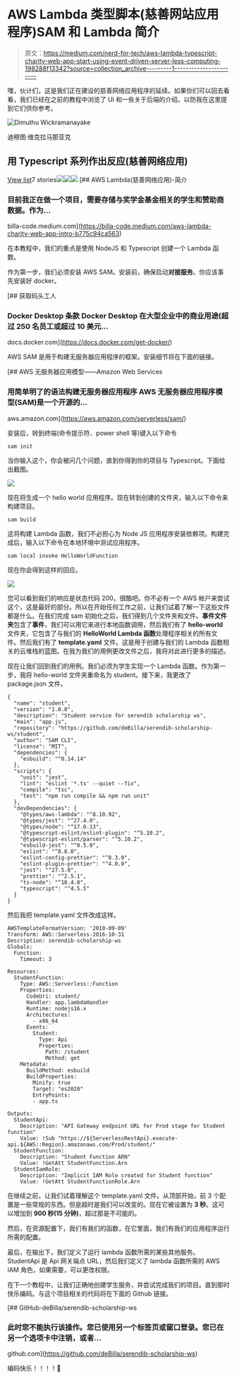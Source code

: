 # AWS Lambda 类型脚本(慈善网站应用程序)SAM 和 Lambda 简介

> 原文：<https://medium.com/nerd-for-tech/aws-lambda-typescript-charity-web-app-start-using-event-driven-server-less-computing-198288f13342?source=collection_archive---------1----------------------->

嘿，伙计们，这是我们正在建设的慈善网络应用程序的延续。如果你们可以回去看看，我们已经在之前的教程中浏览了 UI 和一些关于后端的介绍。以防我在这里提到它们供你参考。

![Dimuthu Wickramanayake](img/099c92eba7c0ef5b0373ba4d36052ba2.png)

迪穆图·维克拉马那亚克

## 用 Typescript 系列作出反应(慈善网络应用)

[View list](https://billa-code.medium.com/list/react-with-typescript-seriescharity-web-app-6f45ca471f54?source=post_page-----198288f13342--------------------------------)7 stories![](img/ace19c3ad1c0f8dc12620ff352fd2b11.png)![](img/23deda9e9ca42920182e5a94707a12e7.png)![](img/16523ac1bf719cb2bc80e1cc1ec44297.png)[](https://billa-code.medium.com/aws-lambda-charity-web-app-intro-b775c94ca563) [## AWS Lambda(慈善网络应用)-简介

### 目前我正在做一个项目，需要存储与奖学金基金相关的学生和赞助商数据。作为…

billa-code.medium.com](https://billa-code.medium.com/aws-lambda-charity-web-app-intro-b775c94ca563) 

在本教程中，我们的重点是使用 NodeJS 和 Typescript 创建一个 Lambda 函数。

作为第一步，我们必须安装 AWS SAM。安装前，确保启动**对接服务**。你应该事先安装好 docker。

[](https://docs.docker.com/get-docker/) [## 获取码头工人

### Docker Desktop 条款 Docker Desktop 在大型企业中的商业用途(超过 250 名员工或超过 10 美元…

docs.docker.com](https://docs.docker.com/get-docker/) 

AWS SAM 是用于构建无服务器应用程序的框架。安装细节将在下面的链接。

[](https://aws.amazon.com/serverless/sam/) [## AWS 无服务器应用模型——Amazon Web Services

### 用简单明了的语法构建无服务器应用程序 AWS 无服务器应用程序模型(SAM)是一个开源的…

aws.amazon.com](https://aws.amazon.com/serverless/sam/) 

安装后，转到终端(命令提示符、power shell 等)键入以下命令

```
sam init
```

当你输入这个，你会被问几个问题，直到你得到你的项目与 Typescript。下面给出截图。

![](img/c2be4864b3373183b17fb039159f49bc.png)

现在将生成一个 hello world 应用程序。现在转到创建的文件夹，输入以下命令来构建项目。

```
sam build
```

这将构建 Lambda 函数，我们不必担心为 Node JS 应用程序安装依赖项。构建完成后，输入以下命令在本地环境中测试应用程序。

```
sam local invoke HelloWorldFunction
```

现在你会得到这样的回应。

![](img/0dab4cb6e35e74e808763ee628f7fa7e.png)

您可以看到我们的响应是状态代码 200。很酷吧。你不必有一个 AWS 帐户来尝试这个，这是最好的部分。所以在开始任何工作之前，让我们试着了解一下这些文件都是什么。在我们完成 sam 初始化之后，我们得到几个文件夹和文件。**事件文件夹**包含了**事件**，我们可以用它来进行本地函数调用，然后我们有了 **hello-world** 文件夹，它包含了与我们的 **HelloWorld Lambda 函数**处理程序相关的所有文件。然后我们有了 **template.yaml** 文件。这是用于创建与我们的 Lambda 函数相关的云堆栈的蓝图。在我为我们的用例更改文件之后，我将对此进行更多的描述。

现在让我们回到我们的用例。我们必须为学生实现一个 Lambda 函数。作为第一步，我将 hello-world 文件夹重命名为 student。接下来，我更改了 package.json 文件。

```
{
  "name": "student",
  "version": "1.0.0",
  "description": "Student service for serendib scholarship ws",
  "main": "app.js",
  "repository": "https://github.com/deBilla/serendib-scholarship-ws/student",
  "author": "SAM CLI",
  "license": "MIT",
  "dependencies": {
    "esbuild": "^0.14.14"
  },
  "scripts": {
    "unit": "jest",
    "lint": "eslint '*.ts' --quiet --fix",
    "compile": "tsc",
    "test": "npm run compile && npm run unit"
  },
  "devDependencies": {
    "@types/aws-lambda": "^8.10.92",
    "@types/jest": "^27.4.0",
    "@types/node": "^17.0.13",
    "@typescript-eslint/eslint-plugin": "^5.10.2",
    "@typescript-eslint/parser": "^5.10.2",
    "esbuild-jest": "^0.5.0",
    "eslint": "^8.8.0",
    "eslint-config-prettier": "^8.3.0",
    "eslint-plugin-prettier": "^4.0.0",
    "jest": "^27.5.0",
    "prettier": "^2.5.1",
    "ts-node": "^10.4.0",
    "typescript": "^4.5.5"
  }
}
```

然后我把 template.yaml 文件改成这样。

```
AWSTemplateFormatVersion: '2010-09-09'
Transform: AWS::Serverless-2016-10-31
Description: serendib-scholarship-ws
Globals:
  Function:
    Timeout: 3

Resources:
  StudentFunction:
    Type: AWS::Serverless::Function
    Properties:
      CodeUri: student/
      Handler: app.lambdaHandler
      Runtime: nodejs16.x
      Architectures:
        - x86_64
      Events:
        Student:
          Type: Api
          Properties:
            Path: /student
            Method: get
    Metadata:
      BuildMethod: esbuild
      BuildProperties:
        Minify: true
        Target: "es2020"
        EntryPoints: 
        - app.ts

Outputs:
  StudentApi:
    Description: "API Gateway endpoint URL for Prod stage for Student function"
    Value: !Sub "https://${ServerlessRestApi}.execute-api.${AWS::Region}.amazonaws.com/Prod/student/"
  StudentFunction:
    Description: "Student Function ARN"
    Value: !GetAtt StudentFunction.Arn
  StudentIamRole:
    Description: "Implicit IAM Role created for Student function"
    Value: !GetAtt StudentFunctionRole.Arn
```

在继续之前，让我们试着理解这个 template.yaml 文件。从顶部开始，前 3 个配置是一些常规的东西。但是超时是我们可以改变的。现在它被设置为 **3 秒**。这可以增加到 **900 秒(15 分钟)**，超过那是不可能的。

然后，在资源配置下，我们有我们的函数，在它里面，我们有我们的应用程序运行所需的配置。

最后，在输出下，我们定义了运行 lambda 函数所需的某些其他服务。StudentApi 是 Api 网关端点 URL，然后我们定义了 lambda 函数所需的 AWS IAM 角色，如果需要，可以更改权限。

在下一个教程中，让我们正确地创建学生服务，并尝试完成我们的项目。直到那时快乐编码。与这个项目相关的代码将在下面的 Github 链接。

[](https://github.com/deBilla/serendib-scholarship-ws) [## GitHub-deBilla/serendib-scholarship-ws

### 此时您不能执行该操作。您已使用另一个标签页或窗口登录。您已在另一个选项卡中注销，或者…

github.com](https://github.com/deBilla/serendib-scholarship-ws) 

编码快乐！！！！🙏